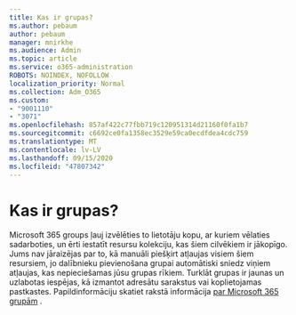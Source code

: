 ```yaml
---
title: Kas ir grupas?
ms.author: pebaum
author: pebaum
manager: mnirkhe
ms.audience: Admin
ms.topic: article
ms.service: o365-administration
ROBOTS: NOINDEX, NOFOLLOW
localization_priority: Normal
ms.collection: Adm_O365
ms.custom:
- "9001110"
- "3071"
ms.openlocfilehash: 857af422c77fbb719c120951314d21160f0fa1b7
ms.sourcegitcommit: c6692ce0fa1358ec3529e59ca0ecdfdea4cdc759
ms.translationtype: MT
ms.contentlocale: lv-LV
ms.lasthandoff: 09/15/2020
ms.locfileid: "47807342"
---
```

# <a name="what-are-groups"></a>Kas ir grupas?

Microsoft 365 groups ļauj izvēlēties to lietotāju kopu, ar kuriem vēlaties sadarboties, un ērti iestatīt resursu kolekciju, kas šiem cilvēkiem ir jākopīgo. Jums nav jāraizējas par to, kā manuāli piešķirt atļaujas visiem šiem resursiem, jo dalībnieku pievienošana grupai automātiski sniedz viņiem atļaujas, kas nepieciešamas jūsu grupas rīkiem. Turklāt grupas ir jaunas un uzlabotas iespējas, kā izmantot adresātu sarakstus vai koplietojamas pastkastes.  Papildinformāciju skatiet rakstā informācija [par Microsoft 365 grupām](https://support.office.com/article/b565caa1-5c40-40ef-9915-60fdb2d97fa2) . 